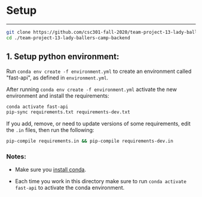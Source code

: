 # Setup

-----

```sh
git clone https://github.com/csc301-fall-2020/team-project-13-lady-ballers-camp-backend.git
cd ./team-project-13-lady-ballers-camp-backend
```

## 1. Setup python environment:

Run `conda env create -f environment.yml` to create an environment called "fast-api",  as defined in `environment.yml`.

After running `conda env create -f environment.yml` activate the new environment and install the requirements:

```sh
conda activate fast-api
pip-sync requirements.txt requirements-dev.txt
```

If you add, remove, or need to update versions of some requirements, edit the `.in` files, then run the following:

```sh
pip-compile requirements.in && pip-compile requirements-dev.in
```

### Notes:

- Make sure you [install conda](https://docs.conda.io/projects/conda/en/latest/user-guide/install/).

- Each time you work in this directory make sure to run `conda activate fast-api` to activate the conda environment.

  

  

